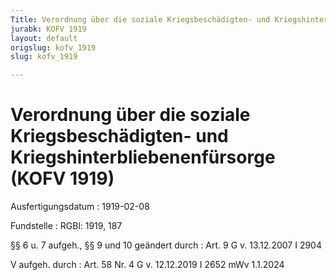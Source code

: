 ```yaml
---
Title: Verordnung über die soziale Kriegsbeschädigten- und Kriegshinterbliebenenfürsorge
jurabk: KOFV 1919
layout: default
origslug: kofv_1919
slug: kofv_1919

---
```


# Verordnung über die soziale Kriegsbeschädigten- und Kriegshinterbliebenenfürsorge (KOFV 1919)

Ausfertigungsdatum
:   1919-02-08

Fundstelle
:   RGBl: 1919, 187

§§ 6 u. 7 aufgeh., §§ 9 und 10 geändert durch
:   Art. 9 G v. 13.12.2007 I 2904

V aufgeh. durch
:   Art. 58 Nr. 4 G v. 12.12.2019 I 2652 mWv 1.1.2024

